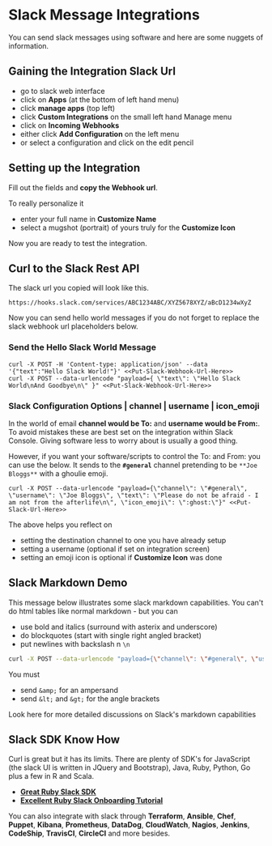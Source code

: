 
# Slack Message Integrations

You can send slack messages using software and here are some nuggets of information.

## Gaining the Integration Slack Url

- go to slack web interface
- click on **Apps** (at the bottom of left hand menu)
- click **manage apps** (top left)
- click **Custom Integrations** on the small left hand Manage menu
- click on **Incoming Webhooks**
- either click **Add Configuration** on the left menu
- or select a configuration and click on the edit pencil

## Setting up the Integration

Fill out the fields and **copy the Webhook url**.

To really personalize it

- enter your full name in **Customize Name**
- select a mugshot (portrait) of yours truly for the **Customize Icon**

Now you are ready to test the integration.

## Curl to the Slack Rest API

The slack url you copied will look like this.

    https://hooks.slack.com/services/ABC1234ABC/XYZ5678XYZ/aBcD1234wXyZ

Now you can send hello world messages if you do not forget to replace the slack webhook url placeholders below.

### Send the Hello Slack World Message

```
curl -X POST -H 'Content-type: application/json' --data '{"text":"Hello Slack World!"}' <<Put-Slack-Webhook-Url-Here>>
curl -X POST --data-urlencode "payload={ \"text\": \"Hello Slack World\nAnd Goodbye\n\" }" <<Put-Slack-Webhook-Url-Here>>
```

### Slack Configuration Options | channel | username | icon_emoji

In the world of email **channel would be To:** and **username would be From:**. To avoid mistakes these are best set on the integration within Slack Console. Giving software less to worry about is usually a good thing.

However, if you want your software/scripts to control the To: and From: you can use the below. It sends to the **`#general`** channel pretending to be `**Joe Bloggs**` with a ghoulie emoji.

```
curl -X POST --data-urlencode "payload={\"channel\": \"#general\", \"username\": \"Joe Bloggs\", \"text\": \"Please do not be afraid - I am not from the afterlife\n\", \"icon_emoji\": \":ghost:\"}" <<Put-Slack-Url-Here>>
```

The above helps you reflect on

- setting the destination channel to one you have already setup
- setting a username (optional if set on integration screen)
- setting an emoji icon is optional if **Customize Icon** was done

## Slack Markdown Demo

This message below illustrates some slack markdown capabilities. You can't do html tables like normal markdown - but you can

- use bold and italics (surround with asterix and underscore)
- do blockquotes (start with single right angled bracket)
- put newlines with backslash n `\n`


```bash
curl -X POST --data-urlencode "payload={\"channel\": \"#general\", \"username\": \"Joe Bloggs\", \"text\": \"What to escape - |£$%^&*()-_+={}[]:@~;'#<>?,./\nDid the newline work.\n*How about bold.*\n_*Bold and Italics*_\n> Quoting a sentence\n> Quote one other sentence. Like this one. And this one - or even. That one.\nThat said we are programmers.\nWe want to tell it like it is.\nYou have to escape the damn backticks.\n    \`grep -Frn @web.url .\`\n\nHere is a list.\n1. wake up.\n2. brush teeth\n3. change.\n4. leave house\nTry again\n- wake up.\n- brush teeth\n- change.\n- leave house\nAlmost finally you &amp; you. &lt;&lt;awesome&gt;&gt;\n\nWhat is the message size limit, mate?\nTerraform is rubbish at daylight savings - it's UTC or nothing.\nThe date/time ~&gt;\nAs useful as an ashtray on a mountain bike.\n&lt;&apos; Try {date_long} this&gt;\n\", \"icon_emoji\": \":ghost:\"}" <<Put-Slack-Url-Here>>
```

You must
- send `&amp;` for an ampersand
- send `&lt;` and `&gt;` for the angle brackets

Look here for more detailed discussions on Slack's markdown capabilities

## Slack SDK Know How

Curl is great but it has its limits. There are plenty of SDK's for JavaScript (the slack UI is written in JQuery and Bootstrap), Java, Ruby, Python, Go plus a few in R and Scala.

- **[Great Ruby Slack SDK](https://github.com/slack-ruby/slack-ruby-client)**
- **[Excellent Ruby Slack Onboarding Tutorial](https://github.com/slackapi/Slack-Ruby-Onboarding-Tutorial)**

You can also integrate with slack through **Terraform**, **Ansible**, **Chef**, **Puppet**, **Kibana**, **Prometheus**, **DataDog**, **CloudWatch**, **Nagios**, **Jenkins**, **CodeShip**, **TravisCI**, **CircleCI** and more besides.
